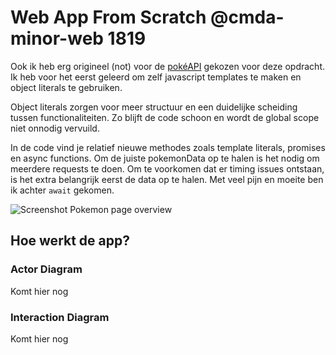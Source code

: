 # Web App From Scratch @cmda-minor-web 1819
Ook ik heb erg origineel (not) voor de [pokéAPI](https://pokeapi.co/) gekozen voor deze opdracht. Ik heb voor het eerst geleerd om zelf javascript templates te maken en object literals te gebruiken.

Object literals zorgen voor meer structuur en een duidelijke scheiding tussen functionaliteiten. Zo blijft de code schoon en wordt de global scope niet onnodig vervuild.

In de code vind je relatief nieuwe methodes zoals template literals, promises en async functions. Om de juiste pokemonData op te halen is het nodig om meerdere requests te doen. Om te voorkomen dat er timing issues ontstaan, is het extra belangrijk eerst de data op te halen. Met veel pijn en moeite ben ik achter `await` gekomen.

![Screenshot Pokemon page overview](img/screenshot_overview.png)

## Hoe werkt de app?
### Actor Diagram
Komt hier nog

### Interaction Diagram
Komt hier nog